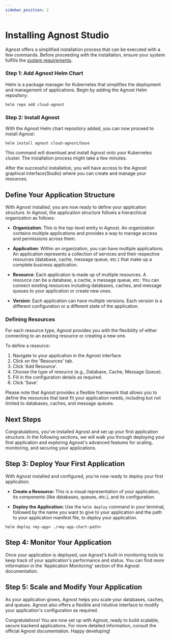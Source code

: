```yaml
---
sidebar_position: 2
---
```


# Installing Agnost Studio

Agnost offers a simplified installation process that can be executed with a few
commands. Before proceeding with the installation, ensure your system fulfills
the [system requirements](/docs/installation/system-requirements).

### Step 1: Add Agnost Helm Chart

Helm is a package manager for Kubernetes that simplifies the deployment and
management of applications. Begin by adding the Agnost Helm repository:

```shell
helm repo add cloud-agnost
```

### Step 2: Install Agnost

With the Agnost Helm chart repository added, you can now proceed to install
Agnost:

```shell
helm install agnost cloud-agnost/base
```

This command will download and install Agnost onto your Kubernetes cluster. The
installation process might take a few minutes.

After the successful installation, you will have access to the Agnost graphical
interface(Studio) where you can create and manage your resources.

## Define Your Application Structure

With Agnost installed, you are now ready to define your application structure.
In Agnost, the application structure follows a hierarchical organization as
follows:

- **Organization**: This is the top-level entity in Agnost. An organization
  contains multiple applications and provides a way to manage access and
  permissions across them.

- **Application**: Within an organization, you can have multiple applications.
  An application represents a collection of services and their respective
  resources (database, cache, message queue, etc.) that make up a complete
  business application.

- **Resource**: Each application is made up of multiple resources. A resource
  can be a database, a cache, a message queue, etc. You can connect existing
  resources including databases, caches, and message queues to your application
  or create new ones.

- **Version**: Each application can have multiple versions. Each version is a
  different configuration or a different state of the application.

### Defining Resources

For each resource type, Agnost provides you with the flexibility of either
connecting to an existing resource or creating a new one.

To define a resource:

1. Navigate to your application in the Agnost interface.
2. Click on the 'Resources' tab.
3. Click 'Add Resource'.
4. Choose the type of resource (e.g., Database, Cache, Message Queue).
5. Fill in the configuration details as required.
6. Click 'Save'.

Please note that Agnost provides a flexible framework that allows you to define
the resources that best fit your application needs, including but not limited to
databases, caches, and message queues.

## Next Steps

Congratulations, you've installed Agnost and set up your first application
structure. In the following sections, we will walk you through deploying your
first application and exploring Agnost's advanced features for scaling,
monitoring, and securing your applications.

## Step 3: Deploy Your First Application

With Agnost installed and configured, you're now ready to deploy your first
application.

- **Create a Resource:** This is a visual representation of your application,
  its components (like databases, queues, etc.), and its configuration.

- **Deploy the Application:** Use the `helm deploy` command in your terminal,
  followed by the name you want to give to your application and the path to your
  application manifest file, to deploy your application.

```shell
helm deploy <my-app> ./<my-app-chart-path>
```

## Step 4: Monitor Your Application

Once your application is deployed, use Agnost's built-in monitoring tools to
keep track of your application's performance and status. You can find more
information in the 'Application Monitoring' section of the Agnost documentation.

## Step 5: Scale and Modify Your Application

As your application grows, Agnost helps you scale your databases, caches, and
queues. Agnost also offers a flexible and intuitive interface to modify your
application's configuration as required.

Congratulations! You are now set up with Agnost, ready to build scalable, secure
backend applications. For more detailed information, consult the official Agnost
documentation. Happy developing!
